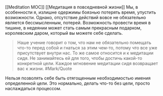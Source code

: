 [[Meditation MOC]] [[Медитация в повседневной жизни]]
Мы, в особенности я, излишне одержимы боязнью потерять время, упустить возможности. Однако, отсутствие действий вовсе не обязательно является бессмысленным, потерей. Возможность провести время в тишине, в недеянии может стать самым прекрасным подарком, королевским даром, который вы можете себе сделать. 

> Наше учение говорит о том, что нам не обязательно помещать что-то перед собой и гнаться за этим чем-то, потому что все уже присутствует внутри нас. То же самое относится и к медитации сидя. Не занимайтесь ей для того, чтобы достичь какой-то конкретной цели. Каждое мгновение медитации сидя возвращает вас к жизни. #Mark/Quote 

Нельзя позволять себе быть отягощенным необходимостью имения определенной цели. Это нормально, делать что-то без цели, просто наслаждаться процессом. 